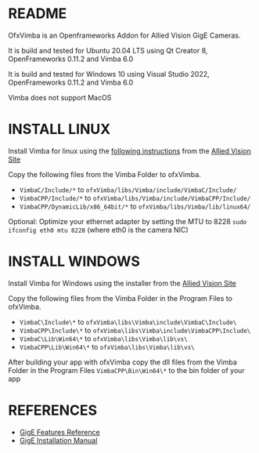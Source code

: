 # README #

OfxVimba is an Openframeworks Addon for Allied Vision GigE Cameras.

It is build and tested for Ubuntu 20.04 LTS using Qt Creator 8, OpenFrameworks 0.11.2 and Vimba 6.0

It is build and tested for Windows 10 using Visual Studio 2022, OpenFrameworks 0.11.2 and Vimba 6.0

Vimba does not support MacOS

# INSTALL LINUX #

Install Vimba for linux using the [following instructions](https://cdn.alliedvision.com/fileadmin/content/documents/products/software/software/Vimba/appnote/Vimba_installation_under_Linux.pdf "Installing Vimba under Linux")
from the [Allied Vision Site](https://www.alliedvision.com/en/products/software.html "https://www.alliedvision.com/en/products/software.html")

Copy the following files from the Vimba Folder to ofxVimba. 
* `VimbaC/Include/*` to `ofxVimba/libs/Vimba/include/VimbaC/Include/`
* `VimbaCPP/Include/*` to `ofxVimba/libs/Vimba/include/VimbaCPP/Include/`
* `VimbaCPP/DynamicLib/x86_64bit/*` to `ofxVimba/libs/Vimba/lib/linux64/`

Optional:
Optimize your ethernet adapter by setting the MTU to 8228
`sudo ifconfig eth0 mtu 8228` (where eth0 is the camera NIC)


# INSTALL WINDOWS #

Install Vimba for Windows using the installer from the [Allied Vision Site](https://www.alliedvision.com/en/products/software.html "https://www.alliedvision.com/en/products/software.html")

Copy the following files from the Vimba Folder in the Program Files to ofxVimba. 
* `VimbaC\Include\*` to `ofxVimba\libs\Vimba\include\VimbaC\Include\`
* `VimbaCPP\Include\*` to `ofxVimba\libs\Vimba\include\VimbaCPP\Include\`
* `VimbaC\Lib\Win64\*` to `ofxVimba\libs\Vimba\lib\vs\`
* `VimbaCPP\Lib\Win64\*` to `ofxVimba\libs\Vimba\lib\vs\`

After building your app with ofxVimba copy the dll files from the Vimba Folder in the Program Files `VimbaCPP\Bin\Win64\*` to the bin folder of your app 


# REFERENCES #
* [GigE Features Reference](https://www.alliedvision.com/fileadmin/content/documents/products/cameras/various/features/GigE_Features_Reference.pdf)
* [GigE Installation Manual](https://www.alliedvision.com/fileadmin/content/documents/products/cameras/various/installation-manual/GigE_Installation_Manual.pdf)

